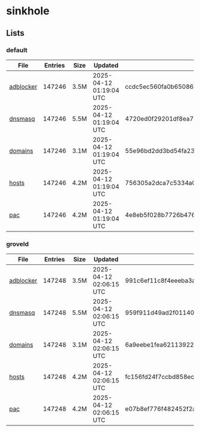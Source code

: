 # sinkhole

## Lists

### default

|File|Entries|Size|Updated|Hash|
|-|-|-|-|-|
|[adblocker](https://raw.githubusercontent.com/groveld/sinkhole/lists/default/adblocker.txt)|147246|3.5M|2025-04-12 01:19:04 UTC|ccdc5ec560fa0b6508641d506ff0c1aca583b77096767ed660c999e6dedbaa77|
|[dnsmasq](https://raw.githubusercontent.com/groveld/sinkhole/lists/default/dnsmasq.txt)|147246|5.5M|2025-04-12 01:19:04 UTC|4720ed0f29201df8ea758712ebd18c90865e1ea2e373645b00fe457138a20e23|
|[domains](https://raw.githubusercontent.com/groveld/sinkhole/lists/default/domains.txt)|147246|3.1M|2025-04-12 01:19:04 UTC|55e96bd2dd3bd54fa23674f62a2aad5fa55ea389c7a5e96df47e03569bea7663|
|[hosts](https://raw.githubusercontent.com/groveld/sinkhole/lists/default/hosts.txt)|147246|4.2M|2025-04-12 01:19:04 UTC|756305a2dca7c5334a04b1a49c81751c3a3cf934ac5d15dd8c117ca009d7b13f|
|[pac](https://raw.githubusercontent.com/groveld/sinkhole/lists/default/pac.txt)|147246|4.2M|2025-04-12 01:19:04 UTC|4e8eb5f028b7726b47636267dc351a100eed98979b4039ad23e52ac1164eba7b|

### groveld

|File|Entries|Size|Updated|Hash|
|-|-|-|-|-|
|[adblocker](https://raw.githubusercontent.com/groveld/sinkhole/lists/groveld/adblocker.txt)|147248|3.5M|2025-04-12 02:06:15 UTC|991c6ef11c8f4eeeba3a85e8e51bab6e0a8b7f997fbb561df2e6092eda79be21|
|[dnsmasq](https://raw.githubusercontent.com/groveld/sinkhole/lists/groveld/dnsmasq.txt)|147248|5.5M|2025-04-12 02:06:15 UTC|959f911d49ad2f0114033303fae4b3454889c20cd227b8adf54326f815167743|
|[domains](https://raw.githubusercontent.com/groveld/sinkhole/lists/groveld/domains.txt)|147248|3.1M|2025-04-12 02:06:15 UTC|6a9eebe1fea621139223a08b9a3f89a6fac7e92402b3f3e549fe7a943af87475|
|[hosts](https://raw.githubusercontent.com/groveld/sinkhole/lists/groveld/hosts.txt)|147248|4.2M|2025-04-12 02:06:15 UTC|fc156fd24f7ccbd858ec7d57b4fb541450269f9a8ebc234ef9e96790d8ec33b1|
|[pac](https://raw.githubusercontent.com/groveld/sinkhole/lists/groveld/pac.txt)|147248|4.2M|2025-04-12 02:06:15 UTC|e07b8ef776f482452f2a9427ab7d0f842404fea4249727be99eb218e4eebc789|
